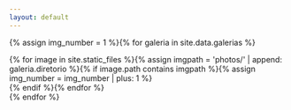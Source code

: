 ```yaml
---
layout: default
---
```


{% assign img_number = 1 %}{% for galeria in site.data.galerias %}<div class="section">{% for image in site.static_files %}{% assign imgpath = 'photos/' | append: galeria.diretorio %}{% if image.path contains imgpath %}{% assign img_number = img_number | plus: 1 %}<div class="slide" id="{{galeria.diretorio | append: img_number}}"></div>{% endif %}{% endfor %}</div>{% endfor %}
